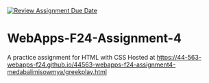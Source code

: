 [![Review Assignment Due Date](https://classroom.github.com/assets/deadline-readme-button-22041afd0340ce965d47ae6ef1cefeee28c7c493a6346c4f15d667ab976d596c.svg)](https://classroom.github.com/a/YNXypkor)
# WebApps-F24-Assignment-4
A practice assignment for HTML with CSS
Hosted at  https://44-563-webapps-f24.github.io/44563-webapps-f24-assignment4-medabalimisowmya/greekplay.html
